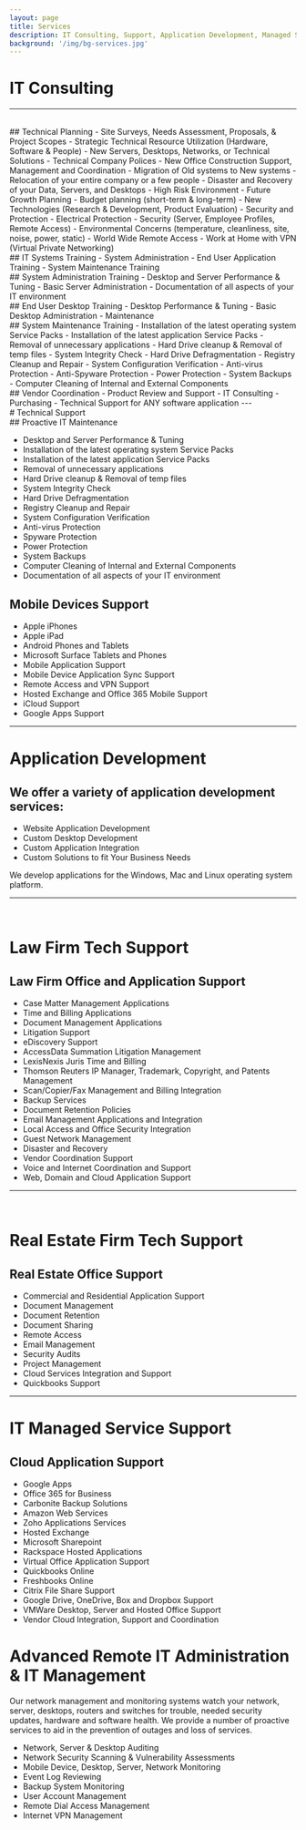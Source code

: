 ```yaml
---
layout: page
title: Services
description: IT Consulting, Support, Application Development, Managed Services
background: '/img/bg-services.jpg'
---
```



# IT Consulting
---
<br />
## Technical Planning
- Site Surveys, Needs Assessment, Proposals, & Project Scopes
- Strategic Technical Resource Utilization (Hardware, Software & People)
- New Servers, Desktops, Networks, or Technical Solutions
- Technical Company Polices
- New Office Construction Support, Management and Coordination
- Migration of Old systems to New systems
- Relocation of your entire company or a few people
- Disaster and Recovery of your Data, Servers, and Desktops
- High Risk Environment
- Future Growth Planning
- Budget planning (short-term & long-term)
- New Technologies (Research & Development, Product Evaluation)
- Security and Protection
- Electrical Protection
- Security (Server, Employee Profiles, Remote Access)
- Environmental Concerns (temperature, cleanliness, site, noise, power, static)
- World Wide Remote Access
- Work at Home with VPN (Virtual Private Networking)
<br />
## IT Systems Training
- System Administration
- End User Application Training
- System Maintenance Training
<br />
## System Administration Training
- Desktop and Server Performance & Tuning
- Basic Server Administration
- Documentation of all aspects of your IT environment
<br />
## End User Desktop Training
- Desktop Performance & Tuning
- Basic Desktop Administration
- Maintenance
<br />
## System Maintenance Training
- Installation of the latest operating system Service Packs
- Installation of the latest application Service Packs
- Removal of unnecessary applications
- Hard Drive cleanup & Removal of temp files
- System Integrity Check
- Hard Drive Defragmentation
- Registry Cleanup and Repair
- System Configuration Verification
- Anti-virus Protection
- Anti-Spyware Protection
- Power Protection
- System Backups
- Computer Cleaning of Internal and External Components
<br />
## Vendor Coordination
- Product Review and Support
- IT Consulting
- Purchasing
- Technical Support for ANY software application
---
<br /> 
# Technical Support
<br />
## Proactive IT Maintenance
 
- Desktop and Server Performance & Tuning
- Installation of the latest operating system Service Packs
- Installation of the latest application Service Packs
- Removal of unnecessary applications
- Hard Drive cleanup & Removal of temp files
- System Integrity Check
- Hard Drive Defragmentation
- Registry Cleanup and Repair
- System Configuration Verification
- Anti-virus Protection
- Spyware Protection
- Power Protection
- System Backups
- Computer Cleaning of Internal and External Components
- Documentation of all aspects of your IT environment
 
## Mobile Devices Support
 
- Apple iPhones
- Apple iPad
- Android Phones and Tablets
- Microsoft Surface Tablets and Phones
- Mobile Application Support
- Mobile Device Application Sync Support
- Remote Access and VPN Support
- Hosted Exchange and Office 365 Mobile Support
- iCloud Support
- Google Apps Support
 
---
 
 
# Application Development
 
## We offer a variety of application development services:
 
- Website Application Development
- Custom Desktop Development
- Custom Application Integration
- Custom Solutions to fit Your Business Needs
 
We develop applications for the Windows, Mac and Linux operating system platform.
 
---
 
 
# Law Firm Tech Support
 
## Law Firm Office and Application Support
 
- Case Matter Management Applications
- Time and Billing Applications
- Document Management Applications
- Litigation Support
- eDiscovery Support
- AccessData Summation Litigation Management
- LexisNexis Juris Time and Billing
- Thomson Reuters IP Manager, Trademark, Copyright, and Patents Management
- Scan/Copier/Fax Management and Billing Integration
- Backup Services
- Document Retention Policies
- Email Management Applications and Integration
- Local Access and Office Security Integration
- Guest Network Management
- Disaster and Recovery
- Vendor Coordination Support
- Voice and Internet Coordination and Support
- Web, Domain and Cloud Application Support
 
---
 
 
# Real Estate Firm Tech Support
 
## Real Estate Office Support
 
- Commercial and Residential Application Support
- Document Management
- Document Retention
- Document Sharing
- Remote Access
- Email Management
- Security Audits
- Project Management
- Cloud Services Integration and Support
- Quickbooks Support
 
---
 
 
# IT Managed Service Support
 
## Cloud Application Support
 
- Google Apps
- Office 365 for Business
- Carbonite Backup Solutions
- Amazon Web Services
- Zoho Applications Services
- Hosted Exchange
- Microsoft Sharepoint
- Rackspace Hosted Applications
- Virtual Office Application Support
- Quickbooks Online
- Freshbooks Online
- Citrix File Share Support
- Google Drive, OneDrive, Box and Dropbox Support
- VMWare Desktop, Server and Hosted Office Support
- Vendor Cloud Integration, Support and Coordination
 
 
# Advanced Remote IT Administration & IT Management
 
Our network management and monitoring systems watch your network, server, desktops, routers and switches for trouble, needed security updates, hardware and software health. We provide a number of proactive services to aid in the prevention of outages and loss of services.
 
- Network, Server & Desktop Auditing
- Network Security Scanning & Vulnerability Assessments
- Mobile Device, Desktop, Server, Network Monitoring
- Event Log Reviewing
- Backup System Monitoring
- User Account Management
- Remote Dial Access Management
- Internet VPN Management
 
